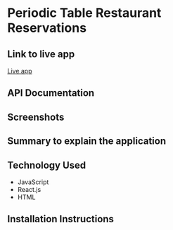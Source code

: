 # Periodic Table Restaurant Reservations

## Link to live app
[Live app](https://mel-restaurant-reservation.herokuapp.com/)

## API Documentation 
## Screenshots
## Summary to explain the application
## Technology Used

- JavaScript
- React.js
- HTML

## Installation Instructions